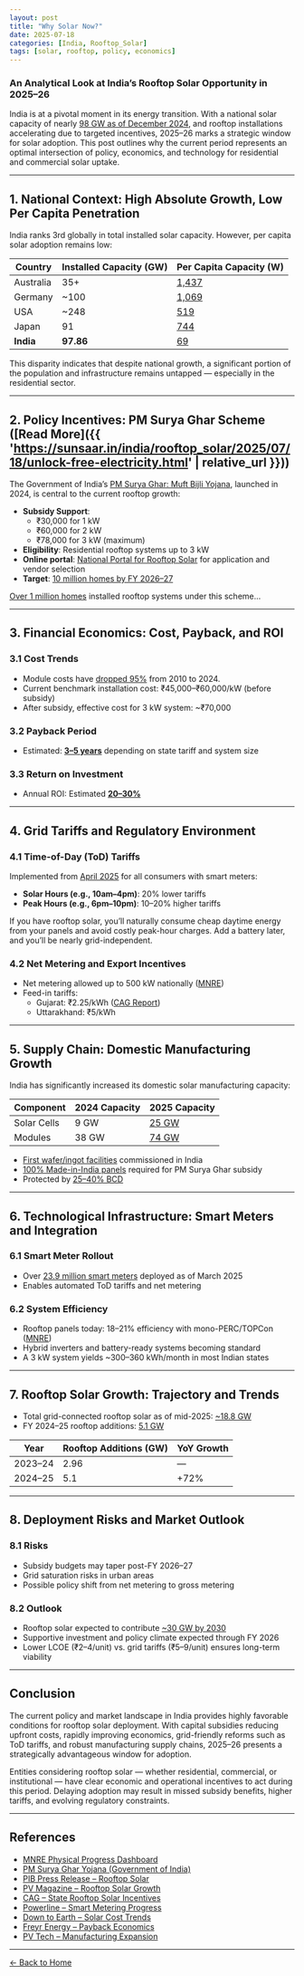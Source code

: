 ```yaml
---
layout: post
title: "Why Solar Now?"
date: 2025-07-18
categories: [India, Rooftop_Solar]
tags: [solar, rooftop, policy, economics]
---
```


### An Analytical Look at India’s Rooftop Solar Opportunity in 2025–26

India is at a pivotal moment in its energy transition. With a national solar capacity of nearly [98 GW as of December 2024](https://mnre.gov.in/en/physical-progress/), and rooftop installations accelerating due to targeted incentives, 2025–26 marks a strategic window for solar adoption. This post outlines why the current period represents an optimal intersection of policy, economics, and technology for residential and commercial solar uptake.

---

## 1. National Context: High Absolute Growth, Low Per Capita Penetration

India ranks 3rd globally in total installed solar capacity. However, per capita solar adoption remains low:

| Country    | Installed Capacity (GW) | Per Capita Capacity (W) |
|------------|--------------------------|--------------------------|
| Australia  | 35+                      | [1,437](https://www.pv-magazine.com/2025/04/11/india-installs-24-gw-of-solar-in-fiscal-2025/) |
| Germany    | ~100                     | [1,069](https://www.pv-magazine.com/2025/04/11/india-installs-24-gw-of-solar-in-fiscal-2025/) |
| USA        | ~248                     | [519](https://www.pv-magazine.com/2025/04/11/india-installs-24-gw-of-solar-in-fiscal-2025/) |
| Japan      | 91                       | [744](https://www.pv-magazine.com/2025/04/11/india-installs-24-gw-of-solar-in-fiscal-2025/) |
| **India**  | **97.86**                | [69](https://www.pv-magazine.com/2025/04/11/india-installs-24-gw-of-solar-in-fiscal-2025/)    |

This disparity indicates that despite national growth, a significant portion of the population and infrastructure remains untapped — especially in the residential sector.

---

## 2. Policy Incentives: PM Surya Ghar Scheme ([Read More]({{ 'https://sunsaar.in/india/rooftop_solar/2025/07/18/unlock-free-electricity.html' | relative_url }}))

The Government of India’s [PM Surya Ghar: Muft Bijli Yojana](https://www.india.gov.in/spotlight/pm-surya-ghar-muft-bijli-yojana), launched in 2024, is central to the current rooftop growth:

- **Subsidy Support**:
  - ₹30,000 for 1 kW
  - ₹60,000 for 2 kW
  - ₹78,000 for 3 kW (maximum)
- **Eligibility**: Residential rooftop systems up to 3 kW
- **Online portal**: [National Portal for Rooftop Solar](https://solarrooftop.gov.in) for application and vendor selection
- **Target**: [10 million homes by FY 2026–27](https://www.pib.gov.in/PressReleaseIframePage.aspx?PRID=2111106)

[Over 1 million homes](https://www.pib.gov.in/PressReleaseIframePage.aspx?PRID=2111106) installed rooftop systems under this scheme...

---

## 3. Financial Economics: Cost, Payback, and ROI

### 3.1 Cost Trends

- Module costs have [dropped 95%](https://www.downtoearth.org.in/renewable-energy/from-rs-200-to-rs-9-plummeting-solar-costs-could-spark-indias-clean-energy-revolution) from 2010 to 2024.
- Current benchmark installation cost: ₹45,000–₹60,000/kW (before subsidy)
- After subsidy, effective cost for 3 kW system: ~₹70,000

### 3.2 Payback Period

- Estimated: [**3–5 years**](https://freyrenergy.com/why-solar-rooftop-system-is-good-investment-in-2024/) depending on state tariff and system size

### 3.3 Return on Investment

- Annual ROI: Estimated [**20–30%**](https://www.sungarner.com/blogs/home/details/how-solar-power-can-cut-your-electricity-bill)

---

## 4. Grid Tariffs and Regulatory Environment

### 4.1 Time-of-Day (ToD) Tariffs

Implemented from [April 2025](https://www.pib.gov.in/PressReleaseIframePage.aspx?PRID=1934673) for all consumers with smart meters:

- **Solar Hours (e.g., 10am–4pm)**: 20% lower tariffs
- **Peak Hours (e.g., 6pm–10pm)**: 10–20% higher tariffs

If you have rooftop solar, you’ll naturally consume cheap daytime energy from your panels and avoid costly peak-hour charges. Add a battery later, and you’ll be nearly grid-independent.

### 4.2 Net Metering and Export Incentives

- Net metering allowed up to 500 kW nationally ([MNRE](https://mnre.gov.in/en/physical-progress/))
- Feed-in tariffs:
  - Gujarat: ₹2.25/kWh ([CAG Report](https://www.cag.org.in/blogs/overview-residential-rooftop-solar-installations-india-2025-part-2))
  - Uttarakhand: ₹5/kWh

---

## 5. Supply Chain: Domestic Manufacturing Growth

India has significantly increased its domestic solar manufacturing capacity:

| Component     | 2024 Capacity | 2025 Capacity |
|---------------|---------------|---------------|
| Solar Cells   | 9 GW          | [25 GW](https://www.pv-tech.org/india-almost-trebles-cell-manufacturing-capacity-25gw-12-months-march-2025/) |
| Modules       | 38 GW         | [74 GW](https://www.pv-tech.org/india-almost-trebles-cell-manufacturing-capacity-25gw-12-months-march-2025/) |

- [First wafer/ingot facilities](https://www.pv-tech.org/india-almost-trebles-cell-manufacturing-capacity-25gw-12-months-march-2025/) commissioned in India
- [100% Made-in-India panels](https://www.pib.gov.in/PressReleaseIframePage.aspx?PRID=2111106) required for PM Surya Ghar subsidy
- Protected by [25–40% BCD](https://www.pv-magazine-india.com/2025/01/18/residential-rooftop-solar-scheme-presents-over-inr-1-trillion-opportunity-for-component-manufacturers/)

---

## 6. Technological Infrastructure: Smart Meters and Integration

### 6.1 Smart Meter Rollout

- Over [23.9 million smart meters](https://powerline.net.in/2025/04/04/powering-ahead-smart-metering-progress-under-the-rdss/) deployed as of March 2025
- Enables automated ToD tariffs and net metering

### 6.2 System Efficiency

- Rooftop panels today: 18–21% efficiency with mono-PERC/TOPCon ([MNRE](https://mnre.gov.in/en/physical-progress/))
- Hybrid inverters and battery-ready systems becoming standard
- A 3 kW system yields ~300–360 kWh/month in most Indian states

---

## 7. Rooftop Solar Growth: Trajectory and Trends

- Total grid-connected rooftop solar as of mid-2025: [~18.8 GW](https://www.pv-magazine.com/2025/04/11/india-installs-24-gw-of-solar-in-fiscal-2025/)
- FY 2024–25 rooftop additions: [5.1 GW](https://www.pv-magazine.com/2025/04/11/india-installs-24-gw-of-solar-in-fiscal-2025/)

| Year        | Rooftop Additions (GW) | YoY Growth |
|-------------|-------------------------|------------|
| 2023–24     | 2.96                    | —          |
| 2024–25     | 5.1                     | +72%       |

---

## 8. Deployment Risks and Market Outlook

### 8.1 Risks

- Subsidy budgets may taper post-FY 2026–27
- Grid saturation risks in urban areas
- Possible policy shift from net metering to gross metering

### 8.2 Outlook

- Rooftop solar expected to contribute [~30 GW by 2030](https://www.pib.gov.in/PressReleaseIframePage.aspx?PRID=2111106)
- Supportive investment and policy climate expected through FY 2026
- Lower LCOE (₹2–4/unit) vs. grid tariffs (₹5–9/unit) ensures long-term viability

---

## Conclusion

The current policy and market landscape in India provides highly favorable conditions for rooftop solar deployment. With capital subsidies reducing upfront costs, rapidly improving economics, grid-friendly reforms such as ToD tariffs, and robust manufacturing supply chains, 2025–26 presents a strategically advantageous window for adoption.

Entities considering rooftop solar — whether residential, commercial, or institutional — have clear economic and operational incentives to act during this period. Delaying adoption may result in missed subsidy benefits, higher tariffs, and evolving regulatory constraints.

---

## References

- [MNRE Physical Progress Dashboard](https://mnre.gov.in/en/physical-progress/)
- [PM Surya Ghar Yojana (Government of India)](https://www.india.gov.in/spotlight/pm-surya-ghar-muft-bijli-yojana)
- [PIB Press Release – Rooftop Solar](https://www.pib.gov.in/PressReleaseIframePage.aspx?PRID=2111106)
- [PV Magazine – Rooftop Solar Growth](https://www.pv-magazine.com/2025/04/11/india-installs-24-gw-of-solar-in-fiscal-2025/)
- [CAG – State Rooftop Solar Incentives](https://www.cag.org.in/blogs/overview-residential-rooftop-solar-installations-india-2025-part-2)
- [Powerline – Smart Metering Progress](https://powerline.net.in/2025/04/04/powering-ahead-smart-metering-progress-under-the-rdss/)
- [Down to Earth – Solar Cost Trends](https://www.downtoearth.org.in/renewable-energy/from-rs-200-to-rs-9-plummeting-solar-costs-could-spark-indias-clean-energy-revolution)
- [Freyr Energy – Payback Economics](https://freyrenergy.com/why-solar-rooftop-system-is-good-investment-in-2024/)
- [PV Tech – Manufacturing Expansion](https://www.pv-tech.org/india-almost-trebles-cell-manufacturing-capacity-25gw-12-months-march-2025/)

<!-- Back to Home Link -->
<hr>
<p>
  <a href="{{ '/' | relative_url }}">← Back to Home</a>
</p>
